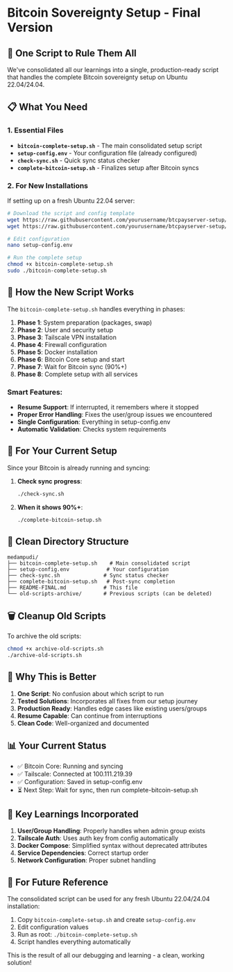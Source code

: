 # Bitcoin Sovereignty Setup - Final Version

## 🎯 One Script to Rule Them All

We've consolidated all our learnings into a single, production-ready script that handles the complete Bitcoin sovereignty setup on Ubuntu 22.04/24.04.

## 📋 What You Need

### 1. Essential Files
- **`bitcoin-complete-setup.sh`** - The main consolidated setup script
- **`setup-config.env`** - Your configuration file (already configured)
- **`check-sync.sh`** - Quick sync status checker
- **`complete-bitcoin-setup.sh`** - Finalizes setup after Bitcoin syncs

### 2. For New Installations

If setting up on a fresh Ubuntu 22.04 server:

```bash
# Download the script and config template
wget https://raw.githubusercontent.com/yourusername/btcpayserver-setup/main/medampudi/bitcoin-complete-setup.sh
wget https://raw.githubusercontent.com/yourusername/btcpayserver-setup/main/medampudi/setup-config.env

# Edit configuration
nano setup-config.env

# Run the complete setup
chmod +x bitcoin-complete-setup.sh
sudo ./bitcoin-complete-setup.sh
```

## 🚀 How the New Script Works

The `bitcoin-complete-setup.sh` handles everything in phases:

1. **Phase 1**: System preparation (packages, swap)
2. **Phase 2**: User and security setup
3. **Phase 3**: Tailscale VPN installation
4. **Phase 4**: Firewall configuration
5. **Phase 5**: Docker installation
6. **Phase 6**: Bitcoin Core setup and start
7. **Phase 7**: Wait for Bitcoin sync (90%+)
8. **Phase 8**: Complete setup with all services

### Smart Features:
- **Resume Support**: If interrupted, it remembers where it stopped
- **Proper Error Handling**: Fixes the user/group issues we encountered
- **Single Configuration**: Everything in setup-config.env
- **Automatic Validation**: Checks system requirements

## 🔧 For Your Current Setup

Since your Bitcoin is already running and syncing:

1. **Check sync progress**:
   ```bash
   ./check-sync.sh
   ```

2. **When it shows 90%+**:
   ```bash
   ./complete-bitcoin-setup.sh
   ```

## 📁 Clean Directory Structure

```
medampudi/
├── bitcoin-complete-setup.sh    # Main consolidated script
├── setup-config.env            # Your configuration
├── check-sync.sh              # Sync status checker
├── complete-bitcoin-setup.sh   # Post-sync completion
├── README-FINAL.md            # This file
└── old-scripts-archive/       # Previous scripts (can be deleted)
```

## 🗑️ Cleanup Old Scripts

To archive the old scripts:
```bash
chmod +x archive-old-scripts.sh
./archive-old-scripts.sh
```

## 🎉 Why This is Better

1. **One Script**: No confusion about which script to run
2. **Tested Solutions**: Incorporates all fixes from our setup journey
3. **Production Ready**: Handles edge cases like existing users/groups
4. **Resume Capable**: Can continue from interruptions
5. **Clean Code**: Well-organized and documented

## 📊 Your Current Status

- ✅ Bitcoin Core: Running and syncing
- ✅ Tailscale: Connected at 100.111.219.39
- ✅ Configuration: Saved in setup-config.env
- ⏳ Next Step: Wait for sync, then run complete-bitcoin-setup.sh

## 🔐 Key Learnings Incorporated

1. **User/Group Handling**: Properly handles when admin group exists
2. **Tailscale Auth**: Uses auth key from config automatically
3. **Docker Compose**: Simplified syntax without deprecated attributes
4. **Service Dependencies**: Correct startup order
5. **Network Configuration**: Proper subnet handling

## 🚨 For Future Reference

The consolidated script can be used for any fresh Ubuntu 22.04/24.04 installation:

1. Copy `bitcoin-complete-setup.sh` and create `setup-config.env`
2. Edit configuration values
3. Run as root: `./bitcoin-complete-setup.sh`
4. Script handles everything automatically

This is the result of all our debugging and learning - a clean, working solution!